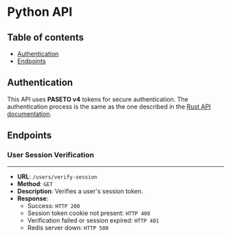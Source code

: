 # Python API

## Table of contents
* [Authentication](#authentication)
* [Endpoints](#endpoints)

## Authentication
This API uses **PASETO v4** tokens for secure authentication. The authentication process is the same as the one described in the [Rust API documentation](./nexis-rs/README.md).

## Endpoints
### User Session Verification
---
* **URL**: `/users/verify-session`
* **Method**: `GET`
* **Description**: Verifies a user's session token.
* **Response**:
    * Success: `HTTP 200`
    * Session token cookie not present: `HTTP 400`
    * Verification failed or session expired: `HTTP 401`
    * Redis server down: `HTTP 500`
